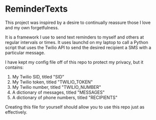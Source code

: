 # ReminderTexts


This project was inspired by a desire to continually reassure those I love and my own forgetfulness. 

It is a framework I use to send text reminders to myself and others at regular intervals or times. It uses launchd on my laptop to call a Python script that uses the Twilio API to send the desired recipient a SMS with a particular message. 

I have kept my config file off of this repo to protect my privacy, but it contains:

1. My Twilio SID, titled "SID"
2. My Twilio token, titled "TWILIO_TOKEN"
3. My Twilio number, titled "TWILIO_NUMBER"
4. A dictionary of messages, titled "MESSAGES"
5. A dictionary of phone numbers, titled "RECIPIENTS"

Creating this file for yourself should allow you to use this repo just as effectively.
